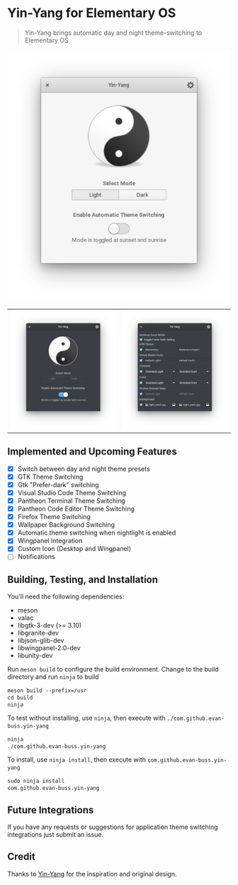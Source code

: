 # Yin-Yang for Elementary OS

> Yin-Yang brings automatic day and night theme-switching to Elementary OS

<p align="center">
    <img align="center" src="https://raw.githubusercontent.com/evan-buss/Yin-Yang/master/screenshots/screenshot_1.png" alt="dark_mode">
</p>

<p align="center">
    <table>
      <tr>
        <td>
          <img src="https://raw.githubusercontent.com/evan-buss/Yin-Yang/master/screenshots/screenshot_2.png" alt="light_mode">
        </td>
        <td>
          <img src="https://raw.githubusercontent.com/evan-buss/Yin-Yang/master/screenshots/screenshot_3.png" alt="theme settings">
        </td>
      </tr>
    </table>
</p>

## Implemented and Upcoming Features
- [x] Switch between day and night theme presets
- [x] GTK Theme Switching
- [x] Gtk "Prefer-dark" switching
- [x] Visual Studio Code Theme Switching
- [x] Pantheon Terminal Theme Switching
- [X] Pantheon Code Editor Theme Switching
- [X] Firefox Theme Switching
- [X] Wallpaper Background Switching
- [X] Automatic theme switching when nightlight is enabled
- [X] Wingpanel Integration
- [X] Custom Icon (Desktop and Wingpanel)
- [ ] Notifications

## Building, Testing, and Installation

You'll need the following dependencies:
* meson
* valac
* libgtk-3-dev (>= 3.10)
* libgranite-dev
* libjson-glib-dev
* libwingpanel-2.0-dev
* libunity-dev

Run `meson build` to configure the build environment. Change to the build directory and run `ninja` to build

    meson build --prefix=/usr
    cd build
    ninja

To test without installing, use `ninja`, then execute with `./com.github.evan-buss.yin-yang`

    ninja
    ./com.github.evan-buss.yin-yang

To install, use `ninja install`, then execute with `com.github.evan-buss.yin-yang`

    sudo ninja install
    com.github.evan-buss.yin-yang


## Future Integrations

If you have any requests or suggestions for application theme switching integrations just submit an issue.

## Credit

Thanks to [Yin-Yang](https://github.com/daehruoydeef/Yin-Yang) for the inspiration and original design.
